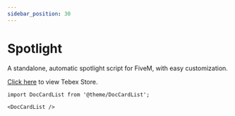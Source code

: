 ```yaml
---
sidebar_position: 30
---
```


# Spotlight

A standalone, automatic spotlight script for FiveM, with easy customization.

[Click here](https://store.inferno-collection.com/package/spotlight) to view Tebex Store.

```mdx-code-block
import DocCardList from '@theme/DocCardList';

<DocCardList />
```

